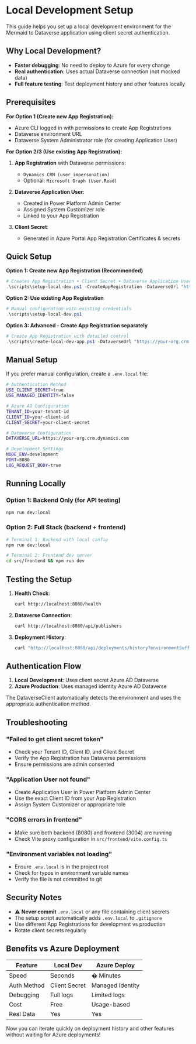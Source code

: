 # Local Development Setup

This guide helps you set up a local development environment for the Mermaid to Dataverse application using client secret authentication.

## Why Local Development?

- **Faster debugging**: No need to deploy to Azure for every change
- **Real authentication**: Uses actual Dataverse connection (not mocked data)
- **Full feature testing**: Test deployment history and other features locally

## Prerequisites

**For Option 1 (Create new App Registration):**
- Azure CLI logged in with permissions to create App Registrations
- Dataverse environment URL
- Dataverse System Administrator role (for creating Application User)

**For Option 2/3 (Use existing App Registration):**
1. **App Registration** with Dataverse permissions:
   - `Dynamics CRM (user_impersonation)`
   - Optional: `Microsoft Graph (User.Read)`

2. **Dataverse Application User**:
   - Created in Power Platform Admin Center
   - Assigned System Customizer role
   - Linked to your App Registration

3. **Client Secret**:
   - Generated in Azure Portal  App Registration  Certificates & secrets

## Quick Setup

**Option 1: Create new App Registration (Recommended)**
```powershell
# Creates App Registration + Client Secret + Dataverse Application User + .env.local
.\scripts\setup-local-dev.ps1 -CreateAppRegistration -DataverseUrl "https://your-org.crm.dynamics.com"
```

**Option 2: Use existing App Registration**
```powershell
# Manual configuration with existing credentials
.\scripts\setup-local-dev.ps1
```

**Option 3: Advanced - Create App Registration separately**
```powershell
# Create App Registration with detailed control
.\scripts\create-local-dev-app.ps1 -DataverseUrl "https://your-org.crm.dynamics.com" -CreateEnvFile
```

## Manual Setup

If you prefer manual configuration, create a `.env.local` file:

```bash
# Authentication Method
USE_CLIENT_SECRET=true
USE_MANAGED_IDENTITY=false

# Azure AD Configuration  
TENANT_ID=your-tenant-id
CLIENT_ID=your-client-id
CLIENT_SECRET=your-client-secret

# Dataverse Configuration
DATAVERSE_URL=https://your-org.crm.dynamics.com

# Development Settings
NODE_ENV=development
PORT=8080
LOG_REQUEST_BODY=true
```

## Running Locally

### Option 1: Backend Only (for API testing)
```bash
npm run dev:local
```

### Option 2: Full Stack (backend + frontend)
```bash
# Terminal 1: Backend with local config
npm run dev:local

# Terminal 2: Frontend dev server
cd src/frontend && npm run dev
```

## Testing the Setup

1. **Health Check**:
   ```bash
   curl http://localhost:8080/health
   ```

2. **Dataverse Connection**:
   ```bash
   curl http://localhost:8080/api/publishers
   ```

3. **Deployment History**:
   ```bash
   curl "http://localhost:8080/api/deployments/history?environmentSuffix=default&limit=50"
   ```

## Authentication Flow

1. **Local Development**: Uses client secret  Azure AD  Dataverse
2. **Azure Production**: Uses managed identity  Azure AD  Dataverse

The DataverseClient automatically detects the environment and uses the appropriate authentication method.

## Troubleshooting

### "Failed to get client secret token"
- Check your Tenant ID, Client ID, and Client Secret
- Verify the App Registration has Dataverse permissions
- Ensure permissions are admin consented

### "Application User not found"
- Create Application User in Power Platform Admin Center
- Use the exact Client ID from your App Registration
- Assign System Customizer or appropriate role

### "CORS errors in frontend"
- Make sure both backend (8080) and frontend (3004) are running
- Check Vite proxy configuration in `src/frontend/vite.config.ts`

### "Environment variables not loading"
- Ensure `.env.local` is in the project root
- Check for typos in environment variable names
- Verify the file is not committed to git

## Security Notes

- ⚠ **Never commit** `.env.local` or any file containing client secrets
- The setup script automatically adds `.env.local` to `.gitignore`
- Use different App Registrations for development vs production
- Rotate client secrets regularly

## Benefits vs Azure Deployment

| Feature | Local Dev | Azure Deploy |
|---------|-----------|--------------|
| Speed |  Seconds | � Minutes |
| Auth Method | Client Secret | Managed Identity |
| Debugging |  Full logs |  Limited logs |
| Cost | Free | Usage-based |
| Real Data |  Yes |  Yes |

Now you can iterate quickly on deployment history and other features without waiting for Azure deployments!
